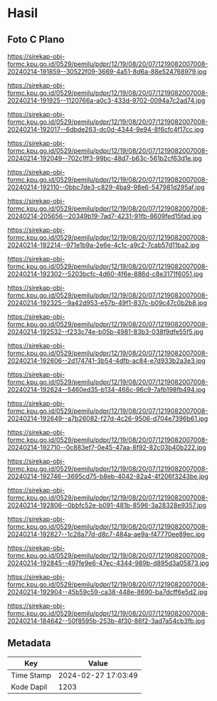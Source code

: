 # Hasil

## Foto C Plano

https://sirekap-obj-formc.kpu.go.id/0529/pemilu/pdpr/12/19/08/20/07/1219082007008-20240214-191859--30522f09-3669-4a51-8d6a-88e524768979.jpg

https://sirekap-obj-formc.kpu.go.id/0529/pemilu/pdpr/12/19/08/20/07/1219082007008-20240214-191925--1120766a-a0c3-433d-9702-0094a7c2ad74.jpg

https://sirekap-obj-formc.kpu.go.id/0529/pemilu/pdpr/12/19/08/20/07/1219082007008-20240214-192017--6dbde263-dc0d-4344-9e94-8f6cfc4f17cc.jpg

https://sirekap-obj-formc.kpu.go.id/0529/pemilu/pdpr/12/19/08/20/07/1219082007008-20240214-192049--702c1ff3-99bc-48d7-b63c-561b2cf63d1e.jpg

https://sirekap-obj-formc.kpu.go.id/0529/pemilu/pdpr/12/19/08/20/07/1219082007008-20240214-192110--0bbc7de3-c829-4ba9-98e6-547981d295af.jpg

https://sirekap-obj-formc.kpu.go.id/0529/pemilu/pdpr/12/19/08/20/07/1219082007008-20240214-205656--20349b19-7ad7-4231-91fb-8609fed15fad.jpg

https://sirekap-obj-formc.kpu.go.id/0529/pemilu/pdpr/12/19/08/20/07/1219082007008-20240214-192214--971e1b9a-2e6e-4c1c-a9c2-7cab57d11ba2.jpg

https://sirekap-obj-formc.kpu.go.id/0529/pemilu/pdpr/12/19/08/20/07/1219082007008-20240214-192302--5203bcfc-4d60-4f6e-886d-c8e3171f6051.jpg

https://sirekap-obj-formc.kpu.go.id/0529/pemilu/pdpr/12/19/08/20/07/1219082007008-20240214-192325--9a42d953-e57b-49f1-837c-b09c47c0b2b8.jpg

https://sirekap-obj-formc.kpu.go.id/0529/pemilu/pdpr/12/19/08/20/07/1219082007008-20240214-192532--f233c74e-b05b-4981-83b3-038f9dfe55f5.jpg

https://sirekap-obj-formc.kpu.go.id/0529/pemilu/pdpr/12/19/08/20/07/1219082007008-20240214-192606--2d174741-3b54-4dfb-ac84-e7d933b2a3e3.jpg

https://sirekap-obj-formc.kpu.go.id/0529/pemilu/pdpr/12/19/08/20/07/1219082007008-20240214-192624--5460ed35-b134-466c-96c9-7afb198fb494.jpg

https://sirekap-obj-formc.kpu.go.id/0529/pemilu/pdpr/12/19/08/20/07/1219082007008-20240214-192649--a7b26082-f27d-4c26-9506-d704e7396b61.jpg

https://sirekap-obj-formc.kpu.go.id/0529/pemilu/pdpr/12/19/08/20/07/1219082007008-20240214-192710--0c883ef7-0e45-47aa-8f92-82c03b40b222.jpg

https://sirekap-obj-formc.kpu.go.id/0529/pemilu/pdpr/12/19/08/20/07/1219082007008-20240214-192746--3695cd75-b8eb-4042-82a4-4f206f3243be.jpg

https://sirekap-obj-formc.kpu.go.id/0529/pemilu/pdpr/12/19/08/20/07/1219082007008-20240214-192806--0bbfc52e-b091-481b-8596-3a28328e9357.jpg

https://sirekap-obj-formc.kpu.go.id/0529/pemilu/pdpr/12/19/08/20/07/1219082007008-20240214-192827--1c28a77d-d8c7-484a-ae9a-f47770ee89ec.jpg

https://sirekap-obj-formc.kpu.go.id/0529/pemilu/pdpr/12/19/08/20/07/1219082007008-20240214-192845--497fe9e6-47ec-4344-989b-d895d3a05873.jpg

https://sirekap-obj-formc.kpu.go.id/0529/pemilu/pdpr/12/19/08/20/07/1219082007008-20240214-192904--45b59c59-ca38-448e-8690-ba7dcff6e5d2.jpg

https://sirekap-obj-formc.kpu.go.id/0529/pemilu/pdpr/12/19/08/20/07/1219082007008-20240214-184642--50f8595b-253b-4f30-86f2-3ad7a54cb3fb.jpg


## Metadata

| Key        | Value               |
| ---------- | ------------------- |
| Time Stamp | 2024-02-27 17:03:49 |
| Kode Dapil | 1203                |



